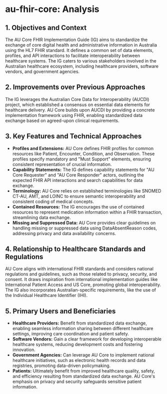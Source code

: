 # au-fhir-core: Analysis

## 1. Objectives and Context

The AU Core FHIR Implementation Guide (IG) aims to standardize the exchange of core digital health and administrative information in Australia using the HL7 FHIR standard. It defines a common set of data elements, profiles, and API interactions to facilitate interoperability between healthcare systems. The IG caters to various stakeholders involved in the Australian healthcare ecosystem, including healthcare providers, software vendors, and government agencies.

## 2. Improvements over Previous Approaches

The IG leverages the Australian Core Data for Interoperability (AUCDI) project, which established a consensus on essential data elements for healthcare delivery. AU Core builds upon AUCDI by providing a concrete implementation framework using FHIR, enabling standardized data exchange based on agreed-upon clinical requirements.

## 3. Key Features and Technical Approaches

- **Profiles and Extensions:** AU Core defines FHIR profiles for common resources like Patient, Encounter, Condition, and Observation. These profiles specify mandatory and "Must Support" elements, ensuring consistent representation of crucial information.
- **Capability Statements:** The IG defines capability statements for "AU Core Requester" and "AU Core Responder" actors, outlining the expected FHIR API interactions and search capabilities for data exchange.
- **Terminology:** AU Core relies on established terminologies like SNOMED CT-AU, AMT, and LOINC to ensure semantic interoperability and consistent coding of medical concepts.
- **Contained Resources:** The IG encourages the use of contained resources to represent medication information within a FHIR transaction, streamlining data exchange.
- **Missing and Suppressed Data:** AU Core provides clear guidelines on handling missing or suppressed data using DataAbsentReason codes, addressing privacy and data availability concerns.

## 4. Relationship to Healthcare Standards and Regulations

AU Core aligns with international FHIR standards and considers national regulations and guidelines, such as those related to privacy, security, and consent. It draws inspiration from international implementation guides like International Patient Access and US Core, promoting global interoperability. The IG also incorporates Australian-specific requirements, like the use of the Individual Healthcare Identifier (IHI).

## 5. Primary Users and Beneficiaries

- **Healthcare Providers:** Benefit from standardized data exchange, enabling seamless information sharing between different healthcare settings, improving care coordination and patient safety.
- **Software Vendors:** Gain a clear framework for developing interoperable healthcare systems, reducing development costs and fostering innovation.
- **Government Agencies:** Can leverage AU Core to implement national healthcare initiatives, such as electronic health records and data registries, promoting data-driven policymaking.
- **Patients:** Ultimately benefit from improved healthcare quality, safety, and efficiency resulting from standardized data exchange. AU Core's emphasis on privacy and security safeguards sensitive patient information.
